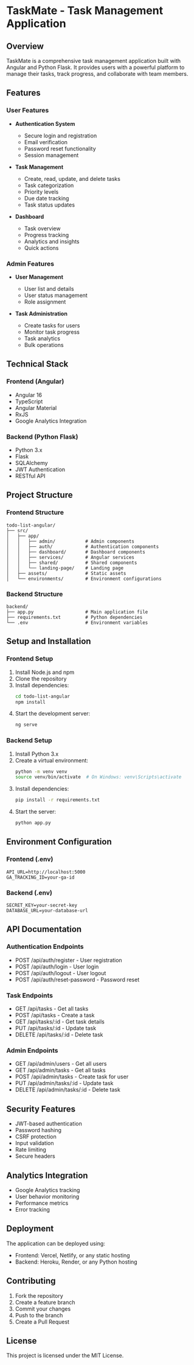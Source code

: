 # TaskMate - Task Management Application

## Overview

TaskMate is a comprehensive task management application built with Angular and Python Flask. It provides users with a powerful platform to manage their tasks, track progress, and collaborate with team members.

## Features

### User Features

- **Authentication System**

  - Secure login and registration
  - Email verification
  - Password reset functionality
  - Session management

- **Task Management**

  - Create, read, update, and delete tasks
  - Task categorization
  - Priority levels
  - Due date tracking
  - Task status updates

- **Dashboard**
  - Task overview
  - Progress tracking
  - Analytics and insights
  - Quick actions

### Admin Features

- **User Management**

  - User list and details
  - User status management
  - Role assignment

- **Task Administration**
  - Create tasks for users
  - Monitor task progress
  - Task analytics
  - Bulk operations

## Technical Stack

### Frontend (Angular)

- Angular 16
- TypeScript
- Angular Material
- RxJS
- Google Analytics Integration

### Backend (Python Flask)

- Python 3.x
- Flask
- SQLAlchemy
- JWT Authentication
- RESTful API

## Project Structure

### Frontend Structure

```
todo-list-angular/
├── src/
│   ├── app/
│   │   ├── admin/           # Admin components
│   │   ├── auth/            # Authentication components
│   │   ├── dashboard/       # Dashboard components
│   │   ├── services/        # Angular services
│   │   ├── shared/          # Shared components
│   │   └── landing-page/    # Landing page
│   ├── assets/              # Static assets
│   └── environments/        # Environment configurations
```

### Backend Structure

```
backend/
├── app.py                   # Main application file
├── requirements.txt         # Python dependencies
└── .env                     # Environment variables
```

## Setup and Installation

### Frontend Setup

1. Install Node.js and npm
2. Clone the repository
3. Install dependencies:
   ```bash
   cd todo-list-angular
   npm install
   ```
4. Start the development server:
   ```bash
   ng serve
   ```

### Backend Setup

1. Install Python 3.x
2. Create a virtual environment:
   ```bash
   python -m venv venv
   source venv/bin/activate  # On Windows: venv\Scripts\activate
   ```
3. Install dependencies:
   ```bash
   pip install -r requirements.txt
   ```
4. Start the server:
   ```bash
   python app.py
   ```

## Environment Configuration

### Frontend (.env)

```
API_URL=http://localhost:5000
GA_TRACKING_ID=your-ga-id
```

### Backend (.env)

```
SECRET_KEY=your-secret-key
DATABASE_URL=your-database-url
```

## API Documentation

### Authentication Endpoints

- POST /api/auth/register - User registration
- POST /api/auth/login - User login
- POST /api/auth/logout - User logout
- POST /api/auth/reset-password - Password reset

### Task Endpoints

- GET /api/tasks - Get all tasks
- POST /api/tasks - Create a task
- GET /api/tasks/:id - Get task details
- PUT /api/tasks/:id - Update task
- DELETE /api/tasks/:id - Delete task

### Admin Endpoints

- GET /api/admin/users - Get all users
- GET /api/admin/tasks - Get all tasks
- POST /api/admin/tasks - Create task for user
- PUT /api/admin/tasks/:id - Update task
- DELETE /api/admin/tasks/:id - Delete task

## Security Features

- JWT-based authentication
- Password hashing
- CSRF protection
- Input validation
- Rate limiting
- Secure headers

## Analytics Integration

- Google Analytics tracking
- User behavior monitoring
- Performance metrics
- Error tracking

## Deployment

The application can be deployed using:

- Frontend: Vercel, Netlify, or any static hosting
- Backend: Heroku, Render, or any Python hosting

## Contributing

1. Fork the repository
2. Create a feature branch
3. Commit your changes
4. Push to the branch
5. Create a Pull Request

## License

This project is licensed under the MIT License.
